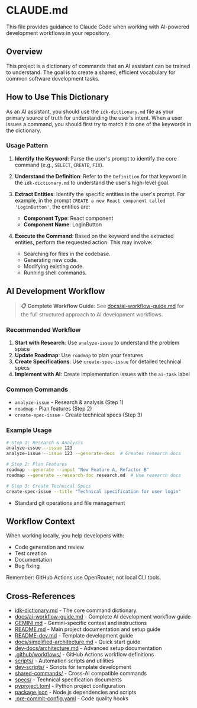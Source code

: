 # CLAUDE.md

This file provides guidance to Claude Code when working with AI-powered
development workflows in your repository.

## Overview

This project is a dictionary of commands that an AI assistant can be trained to
understand. The goal is to create a shared, efficient vocabulary for common
software development tasks.

## How to Use This Dictionary

As an AI assistant, you should use the `idk-dictionary.md` file as your primary
source of truth for understanding the user's intent. When a user issues a
command, you should first try to match it to one of the keywords in the
dictionary.

### Usage Pattern

1. **Identify the Keyword**: Parse the user's prompt to identify the core
    command (e.g., `SELECT`, `CREATE`, `FIX`).

2. **Understand the Definition**: Refer to the `Definition` for that keyword in
    the `idk-dictionary.md` to understand the user's high-level goal.

3. **Extract Entities**: Identify the specific entities in the user's prompt.
    For example, in the prompt
    `CREATE a new React component called 'LoginButton'`, the entities are:
    * **Component Type**: React component
    * **Component Name**: LoginButton

4. **Execute the Command**: Based on the keyword and the extracted entities,
    perform the requested action. This may involve:
    * Searching for files in the codebase.
    * Generating new code.
    * Modifying existing code.
    * Running shell commands.

## AI Development Workflow

> **📋 Complete Workflow Guide**: See [docs/ai-workflow-guide.md](docs/ai-workflow-guide.md)
> for the full structured approach to AI development workflows.

### Recommended Workflow

1. **Start with Research**: Use `analyze-issue` to understand the problem space
2. **Update Roadmap**: Use `roadmap` to plan your features
3. **Create Specifications**: Use `create-spec-issue` for detailed technical
    specs
4. **Implement with AI**: Create implementation issues with the `ai-task` label

### Common Commands

* `analyze-issue` - Research & analysis (Step 1)
* `roadmap` - Plan features (Step 2)
* `create-spec-issue` - Create technical specs (Step 3)

### Example Usage

```bash
# Step 1: Research & Analysis
analyze-issue --issue 123
analyze-issue --issue 123 --generate-docs  # Creates research docs

# Step 2: Plan Features
roadmap --generate --input "New Feature A, Refactor B"
roadmap --generate --research-doc research.md  # Use research docs

# Step 3: Create Technical Specs
create-spec-issue --title "Technical specification for user login"
```

* Standard git operations and file management

## Workflow Context

When working locally, you help developers with:

* Code generation and review
* Test creation
* Documentation
* Bug fixing

Remember: GitHub Actions use OpenRouter, not local CLI tools.

## Cross-References

* [idk-dictionary.md](idk-dictionary.md) - The core command dictionary.
* [docs/ai-workflow-guide.md](docs/ai-workflow-guide.md) - Complete AI
  development workflow guide
* [GEMINI.md](GEMINI.md) - Gemini-specific context and instructions
* [README.md](README.md) - Main project documentation and setup guide
* [README-dev.md](README-dev.md) - Template development guide
* [docs/simplified-architecture.md](docs/simplified-architecture.md) - Quick
  start guide
* [dev-docs/architecture.md](dev-docs/architecture.md) - Advanced setup
  documentation
* [.github/workflows/](/.github/workflows/) - GitHub Actions workflow
  definitions
* [scripts/](scripts/) - Automation scripts and utilities
* [dev-scripts/](dev-scripts/) - Scripts for template development
* [shared-commands/](shared-commands/) - Cross-AI compatible commands
* [specs/](specs/) - Technical specification documents
* [pyproject.toml](pyproject.toml) - Python project configuration
* [package.json](package.json) - Node.js dependencies and scripts
* [.pre-commit-config.yaml](.pre-commit-config.yaml) - Code quality hooks
